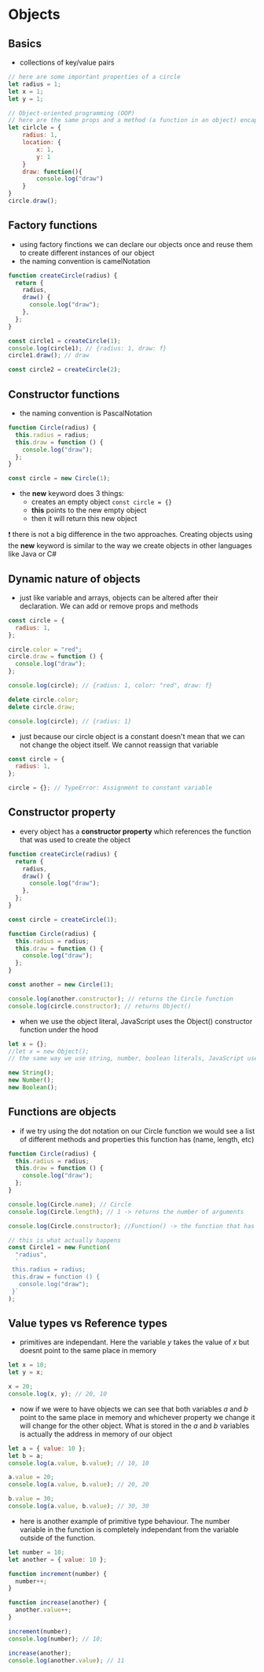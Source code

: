 # Objects

## Basics

- collections of key/value pairs

```javascript
// here are some important properties of a circle
let radius = 1;
let x = 1;
let y = 1;

// Object-oriented programming (OOP)
// here are the same props and a method (a function in an object) encapsulated in an object circle.
let cirlcle = {
    radius: 1,
    location: {
        x: 1,
        y: 1
    }
    draw: function(){
        console.log("draw")
    }
}
circle.draw();
```

## Factory functions

- using factory finctions we can declare our objects once and reuse them to create different instances of our object
- the naming convention is camelNotation

```javascript
function createCircle(radius) {
  return {
    radius,
    draw() {
      console.log("draw");
    },
  };
}

const circle1 = createCircle(1);
console.log(circle1); // {radius: 1, draw: f}
circle1.draw(); // draw

const circle2 = createCircle(2);
```

## Constructor functions

- the naming convention is PascalNotation

```javascript
function Circle(radius) {
  this.radius = radius;
  this.draw = function () {
    console.log("draw");
  };
}

const circle = new Circle(1);
```

- the **new** keyword does 3 things:
  - creates an empty object `const circle = {}`
  - **this** points to the new empty object
  - then it will return this new object

❗ there is not a big difference in the two approaches. Creating objects using the **new** keyword is similar to the way we create objects in other languages like Java or C#

## Dynamic nature of objects

- just like variable and arrays, objects can be altered after their declaration. We can add or remove props and methods

```javascript
const circle = {
  radius: 1,
};

circle.color = "red";
circle.draw = function () {
  console.log("draw");
};

console.log(circle); // {radius: 1, color: "red", draw: f}

delete circle.color;
delete circle.draw;

console.log(circle); // {radius: 1}
```

- just because our circle object is a constant doesn't mean that we can not change the object itself. We cannot reassign that variable

```javascript
const circle = {
  radius: 1,
};

circle = {}; // TypeError: Assignment to constant variable
```

## Constructor property

- every object has a **constructor property** which references the function that was used to create the object

```javascript
function createCircle(radius) {
  return {
    radius,
    draw() {
      console.log("draw");
    },
  };
}

const circle = createCircle(1);

function Circle(radius) {
  this.radius = radius;
  this.draw = function () {
    console.log("draw");
  };
}

const another = new Circle(1);

console.log(another.constructor); // returns the Circle function
console.log(circle.constructor); // returns Object()
```

- when we use the object literal, JavaScript uses the Object() constructor function under the hood

```javascript
let x = {};
//let x = new Object();
// the same way we use string, number, boolean literals, JavaScript uses their respective constructor functions

new String();
new Number();
new Boolean();
```

## Functions are objects

- if we try using the dot notation on our Circle function we would see a list of different methods and properties this function has (name, length, etc)

```javascript
function Circle(radius) {
  this.radius = radius;
  this.draw = function () {
    console.log("draw");
  };
}

console.log(Circle.name); // Circle
console.log(Circle.length); // 1 -> returns the number of arguments

console.log(Circle.constructor); //Function() -> the function that has created our object

// this is what actually happens
const Circle1 = new Function(
  "radius",
  `
 this.radius = radius;
 this.draw = function () {
   console.log("draw");
 }`
);
```

## Value types vs Reference types

- primitives are independant. Here the variable _y_ takes the value of _x_ but doesnt point to the same place in memory

```javascript
let x = 10;
let y = x;

x = 20;
console.log(x, y); // 20, 10
```

- now if we were to have objects we can see that both variables _a_ and _b_ point to the same place in memory and whichever property we change it will change for the other object. What is stored in the _a_ and _b_ variables is actually the address in memory of our object

```javascript
let a = { value: 10 };
let b = a;
console.log(a.value, b.value); // 10, 10

a.value = 20;
console.log(a.value, b.value); // 20, 20

b.value = 30;
console.log(a.value, b.value); // 30, 30
```

- here is another example of primitive type behaviour. The number variable in the function is completely independant from the variable outside of the function.

```javascript
let number = 10;
let another = { value: 10 };

function increment(number) {
  number++;
}

function increase(another) {
  another.value++;
}

increment(number);
console.log(number); // 10;

increase(another);
console.log(another.value); // 11
```
